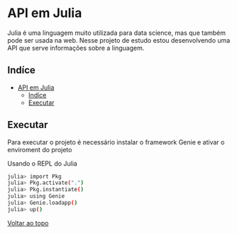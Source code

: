 # API em Julia

Julia é uma linguagem muito utilizada para data science, mas que também pode ser usada na web.
Nesse projeto de estudo estou desenvolvendo uma API que serve informações sobre a linguagem.

## Indíce

- [API em Julia](#api-em-julia)
  - [Indíce](#indíce)
  - [Executar](#executar)

## Executar

Para executar o projeto é necessário instalar o framework Genie e ativar o enviroment do projeto

Usando o REPL do Julia

```bash
julia> import Pkg
julia> Pkg.activate(".")
julia> Pkg.instantiate()
julia> using Genie
julia> Genie.loadapp()
julia> up()
```

[Voltar ao topo](#api-em-julia)